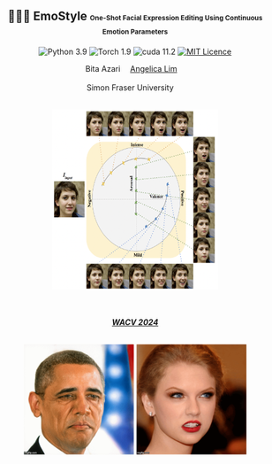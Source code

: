 <div align="center">



<h2> 🙁🙂😐 EmoStyle <span style="font-size:12px">One-Shot Facial Expression Editing Using Continuous Emotion Parameters</span> </h2>

![Python 3.9](https://img.shields.io/badge/Python-3.9-red)
![Torch 1.9](https://img.shields.io/badge/torch-1.9-green)
![cuda 11.2](https://img.shields.io/badge/cuda-11.2-purple)
[![MIT Licence ](https://img.shields.io/badge/License-MIT-yellow.svg)](https://opensource.org/licenses/MIT)

 

<div>
    <a target='_blank'>Bita Azari</a>&emsp;
    <a href='https://www.sfu.ca/computing/people/faculty/angelicalim.html' target='_blank'>Angelica Lim</a>&emsp;
</div>
<br>
<div>
    Simon Fraser University &emsp;
</div>
<br>
  <p align="center">
    <img src="resrc/first_page.png" width="300" height="325.53" alt="Barak Obama">
  </p>
<br>
<br>
<i><strong><a href='https://openaccess.thecvf.com/content/WACV2024/papers/Azari_EmoStyle_One-Shot_Facial_Expression_Editing_Using_Continuous_Emotion_Parameters_WACV_2024_paper.pdf' target='_blank'>WACV 2024</a></strong></i>
<br>
<br>
  <p align="center">
    <img src="resrc/barak_obama.gif" width="200" height="200" alt="Barak Obama">
    <img src="resrc/taylor_swift.gif" width="200" height="200" alt="Taylor Swift">
  </p>
<br>

</div>